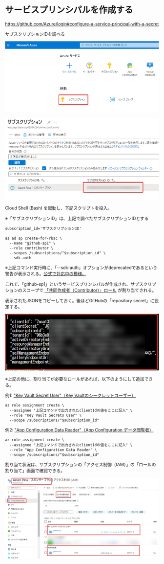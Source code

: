 # サービスプリンシパルを作成する

https://github.com/Azure/login#configure-a-service-principal-with-a-secret

サブスクリプションIDを調べる

![](images/ss-2022-04-07-21-12-37.png)

![](images/ss-2022-04-07-21-13-39.png)

Cloud Shell (Bash) を起動し、下記スクリプトを投入。

※「サブスクリプションID」は、上記で調べたサブスクリプションIDとする

```
subscription_id='サブスクリプションID'

az ad sp create-for-rbac \
  --name "github-sp1" \
  --role contributor \
  --scopes /subscriptions/"$subscription_id" \
  --sdk-auth
```

※上記コマンド実行時に、「--sdk-auth」オプションがdeprecatedであるという警告が表示される。[公式で対応中の模様。](https://github.com/Azure/login/issues/190)

これで、「github-sp1」というサービスプリンシパルが作成され、サブスクリプションのスコープで [「共同作成者（Contributor）」ロール](https://docs.microsoft.com/en-us/azure/role-based-access-control/built-in-roles#contributor) が割り当てされる。

表示されたJSONをコピーしておく。後ほどGitHubの「repository secret」に設定する。

![](images/ss-2022-04-07-21-17-10.png)

※上記の他に、割り当てが必要なロールがあれば、以下のようにして追加できる。

例1: ["Key Vault Secret User"（Key Vaultのシークレットユーザー）](https://docs.microsoft.com/en-us/azure/role-based-access-control/built-in-roles#key-vault-secrets-user)

```
az role assignment create \
  --assignee "上記コマンドで出力されたclientIdの値をここに記入" \
  --role "Key Vault Secrets User" \
  --scope /subscriptions/"$subscription_id" 
```

例2: ["App Configuration Data Reader"（App Configuration データ閲覧者）](https://docs.microsoft.com/en-us/azure/role-based-access-control/built-in-roles#app-configuration-data-reader)

```
az role assignment create \
  --assignee "上記コマンドで出力されたclientIdの値をここに記入" \
  --role "App Configuration Data Reader" \
  --scope /subscriptions/"$subscription_id" 
```

割り当て状況は、サブスクリプションの「アクセス制御（IAM）」の「ロールの割り当て」画面で確認できる。

![](images/ss-2022-04-07-21-29-38.png)

